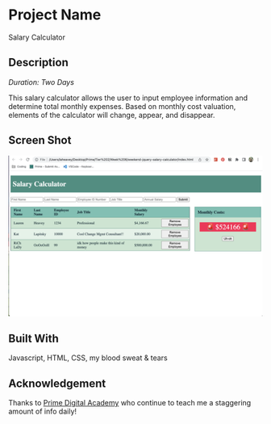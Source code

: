 # Project Name

Salary Calculator

## Description

_Duration: Two Days_

This salary calculator allows the user to input employee information and determine total monthly expenses. 
Based on monthly cost valuation, elements of the calculator will change, appear, and disappear. 

## Screen Shot

![Screenshot](salary-calculator-screenshot.png)

## Built With

Javascript, HTML, CSS, my blood sweat & tears

## Acknowledgement
Thanks to [Prime Digital Academy](www.primeacademy.io) who continue to teach me a staggering amount of info daily! 